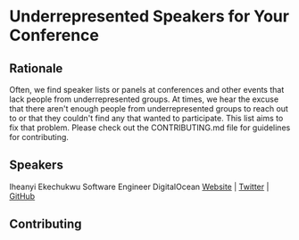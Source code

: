 # Underrepresented Speakers for Your Conference

## Rationale 
Often, we find speaker lists or panels at conferences and other events that lack
people from underrepresented groups. At times, we hear the excuse that there
aren't enough people from underrepresented groups to reach out to or that they
couldn't find any that wanted to participate.  This list aims to fix that
problem. Please check out the CONTRIBUTING.md file for guidelines for
contributing.

## Speakers

Iheanyi Ekechukwu
Software Engineer
DigitalOcean
[Website](http://iheanyi.com) | [Twitter](https://twitter.com/kwuchu) |
[GitHub](https://github.com/iheanyi)

## Contributing
